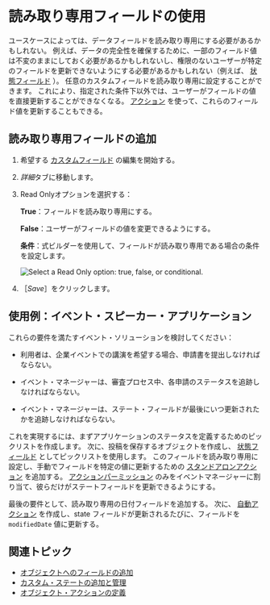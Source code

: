 # 読み取り専用フィールドの使用

ユースケースによっては、データフィールドを読み取り専用にする必要があるかもしれない。 例えば、データの完全性を確保するために、一部のフィールド値は不変のままにしておく必要があるかもしれないし、権限のないユーザーが特定のフィールドを更新できないようにする必要があるかもしれない（例えば、 [状態フィールド](./adding-and-managing-custom-states.md) ）。 任意のカスタムフィールドを読み取り専用に設定することができます。 これにより、指定された条件下以外では、ユーザーがフィールドの値を直接更新することができなくなる。 [アクション](../actions.md) を使って、これらのフィールド値を更新することもできる。

## 読み取り専用フィールドの追加

1. 希望する [カスタムフィールド](./adding-fields-to-objects.md) の編集を開始する。

1. *詳細*タブに移動します。

1. Read Onlyオプションを選択する：

   **True**：フィールドを読み取り専用にする。

   **False**：ユーザーがフィールドの値を変更できるようにする。

   **条件**：式ビルダーを使用して、フィールドが読み取り専用である場合の条件を設定します。

   ![Select a Read Only option: true, false, or conditional.](./using-read-only-fields/images/01.png)

1. ［_Save_］をクリックします。

## 使用例：イベント・スピーカー・アプリケーション

これらの要件を満たすイベント・ソリューションを検討してください：

* 利用者は、企業イベントでの講演を希望する場合、申請書を提出しなければならない。

* イベント・マネージャーは、審査プロセス中、各申請のステータスを追跡しなければならない。

* イベント・マネージャーは、ステート・フィールドが最後にいつ更新されたかを追跡しなければならない。

これを実現するには、まずアプリケーションのステータスを定義するためのピックリストを作成します。 次に、投稿を保存するオブジェクトを作成し、 [状態フィールド](./adding-and-managing-custom-states.md) としてピックリストを使用します。 このフィールドを読み取り専用に設定し、手動でフィールドを特定の値に更新するための [スタンドアロンアクション](../actions/using-manual-actions.md) を追加する。 [アクションパーミッション](../actions/using-manual-actions.md#action-permissions) のみをイベントマネージャーに割り当て、彼らだけがステートフィールドを更新できるようにする。

最後の要件として、読み取り専用の日付フィールドを追加する。 次に、 [自動アクション](../actions/defining-object-actions.md) を作成し、state フィールドが更新されるたびに、フィールドを `modifiedDate` 値に更新する。

## 関連トピック

* [オブジェクトへのフィールドの追加](./adding-fields-to-objects.md) 
* [カスタム・ステートの追加と管理](./adding-and-managing-custom-states.md)
* [オブジェクト・アクションの定義](../actions/defining-object-actions.md) 
